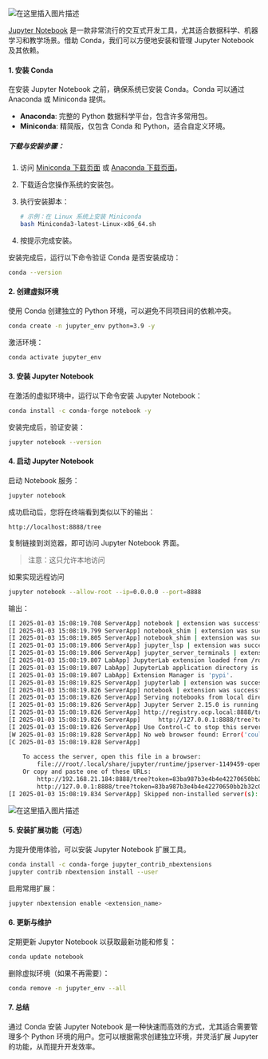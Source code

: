
![在这里插入图片描述](https://i-blog.csdnimg.cn/direct/1c03f675404f4f9393a120088a4c485e.png)





[Jupyter Notebook](https://jupyter.org/) 是一款非常流行的交互式开发工具，尤其适合数据科学、机器学习和教学场景。借助 Conda，我们可以方便地安装和管理 Jupyter Notebook 及其依赖。

#### 1. 安装 Conda

在安装 Jupyter Notebook 之前，确保系统已安装 Conda。Conda 可以通过 Anaconda 或 Miniconda 提供。

- **Anaconda**: 完整的 Python 数据科学平台，包含许多常用包。
- **Miniconda**: 精简版，仅包含 Conda 和 Python，适合自定义环境。

##### 下载与安装步骤：
1. 访问 [Miniconda 下载页面](https://docs.conda.io/en/latest/miniconda.html) 或 [Anaconda 下载页面](https://www.anaconda.com/products/distribution)。
2. 下载适合您操作系统的安装包。
3. 执行安装脚本：

   ```bash
   # 示例：在 Linux 系统上安装 Miniconda
   bash Miniconda3-latest-Linux-x86_64.sh
   ```
4. 按提示完成安装。

安装完成后，运行以下命令验证 Conda 是否安装成功：

```bash
conda --version
```

#### 2. 创建虚拟环境

使用 Conda 创建独立的 Python 环境，可以避免不同项目间的依赖冲突。

```bash
conda create -n jupyter_env python=3.9 -y
```

激活环境：

```bash
conda activate jupyter_env
```

#### 3. 安装 Jupyter Notebook

在激活的虚拟环境中，运行以下命令安装 Jupyter Notebook：

```bash
conda install -c conda-forge notebook -y
```

安装完成后，验证安装：

```bash
jupyter notebook --version
```

#### 4. 启动 Jupyter Notebook

启动 Notebook 服务：

```bash
jupyter notebook
```

成功启动后，您将在终端看到类似以下的输出：

```
http://localhost:8888/tree
```

复制链接到浏览器，即可访问 Jupyter Notebook 界面。

> 注意：这只允许本地访问

如果实现远程访问

```bash
jupyter notebook --allow-root --ip=0.0.0.0 --port=8888
```
输出：

```bash
[I 2025-01-03 15:08:19.708 ServerApp] notebook | extension was successfully linked.
[I 2025-01-03 15:08:19.799 ServerApp] notebook_shim | extension was successfully linked.
[I 2025-01-03 15:08:19.805 ServerApp] notebook_shim | extension was successfully loaded.
[I 2025-01-03 15:08:19.806 ServerApp] jupyter_lsp | extension was successfully loaded.
[I 2025-01-03 15:08:19.806 ServerApp] jupyter_server_terminals | extension was successfully loaded.
[I 2025-01-03 15:08:19.807 LabApp] JupyterLab extension loaded from /root/miniconda3/envs/python3.13.1/lib/python3.13/site-packages/jupyterlab
[I 2025-01-03 15:08:19.807 LabApp] JupyterLab application directory is /root/miniconda3/envs/python3.13.1/share/jupyter/lab
[I 2025-01-03 15:08:19.807 LabApp] Extension Manager is 'pypi'.
[I 2025-01-03 15:08:19.825 ServerApp] jupyterlab | extension was successfully loaded.
[I 2025-01-03 15:08:19.826 ServerApp] notebook | extension was successfully loaded.
[I 2025-01-03 15:08:19.826 ServerApp] Serving notebooks from local directory: /root/python
[I 2025-01-03 15:08:19.826 ServerApp] Jupyter Server 2.15.0 is running at:
[I 2025-01-03 15:08:19.826 ServerApp] http://registry.ocp.local:8888/tree?token=83ba987b3e4b4e42270650bb2b32c0d8b39eef8dacab3d7e
[I 2025-01-03 15:08:19.826 ServerApp]     http://127.0.0.1:8888/tree?token=83ba987b3e4b4e42270650bb2b32c0d8b39eef8dacab3d7e
[I 2025-01-03 15:08:19.826 ServerApp] Use Control-C to stop this server and shut down all kernels (twice to skip confirmation).
[W 2025-01-03 15:08:19.828 ServerApp] No web browser found: Error('could not locate runnable browser').
[C 2025-01-03 15:08:19.828 ServerApp] 
    
    To access the server, open this file in a browser:
        file:///root/.local/share/jupyter/runtime/jpserver-1149459-open.html
    Or copy and paste one of these URLs:
        http://192.168.21.184:8888/tree?token=83ba987b3e4b4e42270650bb2b32c0d8b39eef8dacab3d7e
        http://127.0.0.1:8888/tree?token=83ba987b3e4b4e42270650bb2b32c0d8b39eef8dacab3d7e
[I 2025-01-03 15:08:19.834 ServerApp] Skipped non-installed server(s): bash-language-server, dockerfile-language-server-nodejs, javascript-typescript-langserver, jedi-language-server, julia-language-server, pyright, python-language-server, python-lsp-server, r-languageserver, sql-language-server, texlab, typescript-language-server, unified-language-server, vscode-css-languageserver-bin, vscode-html-languageserver-bin, vscode-json-languageserver-bin, yaml-language-server
```

![在这里插入图片描述](https://i-blog.csdnimg.cn/direct/3227b8d7a7a34889ac3cf5c2af071340.png)


#### 5. 安装扩展功能（可选）

为提升使用体验，可以安装 Jupyter Notebook 扩展工具。

```bash
conda install -c conda-forge jupyter_contrib_nbextensions
jupyter contrib nbextension install --user
```

启用常用扩展：

```bash
jupyter nbextension enable <extension_name>
```

#### 6. 更新与维护

定期更新 Jupyter Notebook 以获取最新功能和修复：

```bash
conda update notebook
```

删除虚拟环境（如果不再需要）：

```bash
conda remove -n jupyter_env --all
```

#### 7. 总结

通过 Conda 安装 Jupyter Notebook 是一种快速而高效的方式，尤其适合需要管理多个 Python 环境的用户。您可以根据需求创建独立环境，并灵活扩展 Jupyter 的功能，从而提升开发效率。


